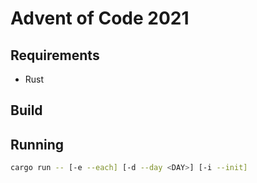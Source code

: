 # Advent of Code 2021

## Requirements

- Rust

## Build


## Running

```bash
cargo run -- [-e --each] [-d --day <DAY>] [-i --init]
```

